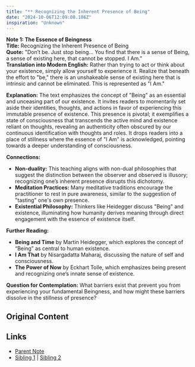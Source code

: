 ```yaml
---
title: "** Recognizing the Inherent Presence of Being"
date: "2024-10-06T12:09:08.106Z"
inspiration: "Unknown"
---
```


  
**Note 1: The Essence of Beingness**  
**Title:** Recognizing the Inherent Presence of Being  
**Quote:** "Don’t be. Just stop being... You find that there is a sense of Being, a sense of existing here, that cannot be stopped. I Am."  
**Translation into Modern English:** Rather than trying to act or think about your existence, simply allow yourself to experience it. Realize that beneath the effort to "be," there is an unshakeable sense of existing here that is intrinsic and cannot be eliminated. This is represented as "I Am."  

**Explanation:** The text emphasizes the concept of "Being" as an essential and unceasing part of our existence. It invites readers to momentarily set aside their identities, thoughts, and actions in favor of experiencing this immutable presence of existence. This presence is pivotal; it exemplifies a state of consciousness that transcends the active mind and existence reliant on thoughts, revealing an authenticity often obscured by our continuous identification with thoughts and roles. It drops readers into a place of stillness where the essence of "I Am" is acknowledged, pointing towards a deeper understanding of consciousness.  

**Connections:**  
- **Non-duality:** This teaching aligns with non-dual philosophies that suggest the distinction between the observer and observed is illusory; recognizing one’s inherent presence disrupts this dichotomy.  
- **Meditation Practices:** Many meditative traditions encourage the practitioner to rest in pure awareness, similar to the suggestion of "tasting" one's own presence.  
- **Existential Philosophy:** Thinkers like Heidegger discuss "Being" and existence, illuminating how humanity derives meaning through direct engagement with the essence of existence itself.  

**Further Reading:**  
- **Being and Time** by Martin Heidegger, which explores the concept of “Being” as central to human existence.  
- **I Am That** by Nisargadatta Maharaj, discussing the nature of self and consciousness.  
- **The Power of Now** by Eckhart Tolle, which emphasizes being present and recognizing one’s innate sense of existence.  

**Question for Contemplation:** What barriers exist that prevent you from experiencing your fundamental Beingness, and how might these barriers dissolve in the stillness of presence?  


## Original Content



## Links

- [Parent Note](/parent-note.md)
- [Sibling 1](/zettel1.md) | [Sibling 2](/zettel2.md)
